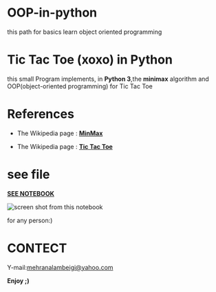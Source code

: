 # OOP-in-python

this path for basics learn object oriented programming

# Tic Tac Toe (xoxo) in Python

this small Program implements, in **Python 3**,the **minimax** algorithm and OOP(object-oriented programming) for Tic Tac Toe 

# References

* The Wikipedia page : [**MinMax**](https://en.wikipedia.org/wiki/Minimax)

* The Wikipedia page : [**Tic Tac Toe**](https://en.wikipedia.org/wiki/Tic-tac-toe)
# see file

[**SEE NOTEBOOK**](https://github.com/Mehranalam/OOP-in-python/blob/main/OOPinpython.ipynb)

![screen shot from this notebook](https://github.com/Mehranalam/OOP-in-python/blob/main/Screenshot%20from%202021-04-06%2010-35-01.png?raw=true)

for any person:)

# CONTECT
Y-mail:mehranalambeigi@yahoo.com

**Enjoy ;)**
